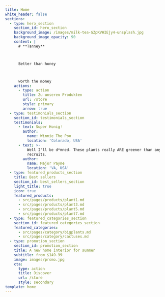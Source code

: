 ```yaml
---
title: Home
white_header: false
sections:
  - type: hero_section
    section_id: hero_section
    background_image: /images/milk-tea-GZpKVHIEjy4-unsplash.jpg
    background_image_opacity: 90
    content: |
      # **Tanney**



      Better than honey



      worth the money
    actions:
      - type: action
        title: Zu unseren Produkten
        url: /store
        style: primary
        arrow: true
  - type: testimonials_section
    section_id: testimonials_section
    testimonials:
      - text: Super Honig!
        author:
          name: Winnie The Poo
          location: 'Colorado, USA'
      - text: >-
          Well I'll be d*mned. These plants really ARE greener than any of my
          recruits.
        author:
          name: Major Payne
          location: 'VA, USA'
  - type: featured_products_section
    title: Best sellers
    section_id: best_sellers_section
    light_title: true
    icon: true
    featured_products:
      - src/pages/products/plant1.md
      - src/pages/products/plant3.md
      - src/pages/products/plant5.md
      - src/pages/products/plant7.md
  - type: featured_categories_section
    section_id: featured_categories_section
    featured_categories:
      - src/pages/category/bigplants.md
      - src/pages/category/cactuses.md
  - type: promotion_section
    section_id: promotion_section
    title: A new home interior for summer
    subtitle: from $149.99
    image: images/promo.jpg
    cta:
      type: action
      title: Discover
      url: /store
      style: secondary
template: home
---
```

